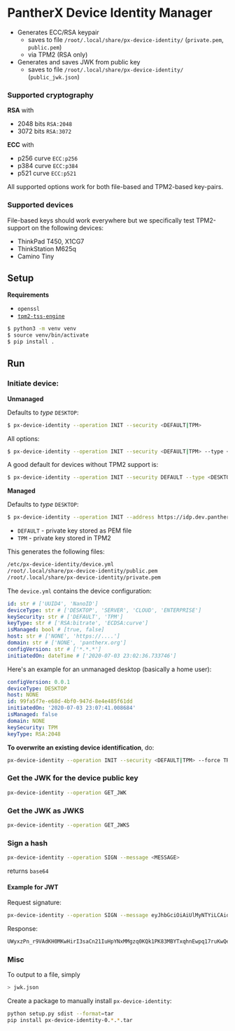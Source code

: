 # PantherX Device Identity Manager

- Generates ECC/RSA keypair
   - saves to file `/root/.local/share/px-device-identity/` (`private.pem`, `public.pem`)
   - via TPM2 (RSA only)
- Generates and saves JWK from public key
   - saves to file `/root/.local/share/px-device-identity/` (`public_jwk.json`)

### Supported cryptography

**RSA** with
- 2048 bits `RSA:2048`
- 3072 bits `RSA:3072`

**ECC** with
- p256 curve `ECC:p256`
- p384 curve `ECC:p384`
- p521 curve `ECC:p521`

All supported options work for both file-based and TPM2-based key-pairs.

### Supported devices

File-based keys should work everywhere but we specifically test TPM2-support on the following devices:

- ThinkPad T450, X1CG7
- ThinkStation M625q
- Camino Tiny

## Setup

**Requirements**

- `openssl`
- [`tpm2-tss-engine`](https://github.com/tpm2-software/tpm2-tss-engine)

```bash
$ python3 -m venv venv
$ source venv/bin/activate
$ pip install .
```

## Run

### Initiate device:

**Unmanaged**

Defaults to _type_ `DESKTOP`:

```bash
$ px-device-identity --operation INIT --security <DEFAULT|TPM>
```

All options:

```bash
$ px-device-identity --operation INIT --security <DEFAULT|TPM> --type <DESKTOP|SERVER|CLOUD|ENTERPRISE> --keytype <RSA:2048|RSA:3072|ECC:p256|ECC:p384|ECC:p521>
```

A good default for devices without TPM2 support is:

```bash
$ px-device-identity --operation INIT --security DEFAULT --type <DESKTOP|SERVER|CLOUD|ENTERPRISE> --keytype ECC:p256
```

**Managed**

Defaults to _type_ `DESKTOP`:

```bash
$ px-device-identity --operation INIT --address https://idp.dev.pantherx.dev --security <DEFAULT|TPM> --type <DESKTOP|SERVER|CLOUD|ENTERPRISE>
```

- `DEFAULT` - private key stored as PEM file
- `TPM` - private key stored in TPM2

This generates the following files:

```bash
/etc/px-device-identity/device.yml
/root/.local/share/px-device-identity/public.pem
/root/.local/share/px-device-identity/private.pem
```

The `device.yml` contains the device configuration:

```yml
id: str # ['UUID4', 'NanoID']
deviceType: str # ['DESKTOP', 'SERVER', 'CLOUD', 'ENTERPRISE']
keySecurity: str # ['DEFAULT', 'TPM']
keyType: str # ['RSA:bitrate', 'ECDSA:curve']
isManaged: bool # [true, false]
host: str # ['NONE', 'https://....']
domain: str # ['NONE', 'pantherx.org']
configVersion: str # ['*.*.*']
initiatedOn: dateTime # ['2020-07-03 23:02:36.733746']
```

Here's an example for an unmanaged desktop (basically a home user):

```yml
configVersion: 0.0.1
deviceType: DESKTOP
host: NONE
id: 99fa5f7e-e68d-4bf0-947d-8e4e485f61dd
initiatedOn: '2020-07-03 23:07:41.008684'
isManaged: false
domain: NONE
keySecurity: TPM
keyType: RSA:2048
```

**To overwrite an existing device identification**, do:

```bash
px-device-identity --operation INIT --security <DEFAULT|TPM> --force TRUE
```

### Get the JWK for the device public key

```bash
px-device-identity --operation GET_JWK
```

### Get the JWK as JWKS

```bash
px-device-identity --operation GET_JWKS
```

### Sign a hash

```bash
px-device-identity --operation SIGN --message <MESSAGE>
```

returns `base64`

#### Example for JWT

Request signature:

```bash
px-device-identity --operation SIGN --message eyJhbGciOiAiUlMyNTYiLCAidHlwZSI6ICJKV1QifQ.eyJhcHBfaWQiOiAiYzNlZmMzYTYtZGE1MS00N2IwLWFiNTYtOTA4MjRkYTFmNDNmIn0
```

Response:

```bash
UWyxzPn_r9VAdKH0MKwHirI3saCn21IuHpYNxMMgzq0KQk1PK83MBYTxqhnEwpq17ruKwQehhXb5bPg4Z9XF6a_dotdyZ8gYlrOefyBPBD712k0gPFOmf0KtJn6jYaR10lPbRyKI-fo21sb-0COp7Sb62rwNPv43tABiFD5C7mltYlH2EF2lN58uDytQypUCToWSapcRgfO9L5NCGShsjubBKkoLjzrP4qPC-AB8-EQx8jCm2hzy0dPg0GtppG1ZnLzeB0g2Vt4dFH21bjVO4o97CNb95PP6pZhNdqOq5LjsTfS6CbFi3h5bXHQQN_VU2mjq_E_5_QDeH8SAAFW-2g
```

### Misc

To output to a file, simply

```bash
> jwk.json
```

Create a package to manually install `px-device-identity`:

```bash
python setup.py sdist --format=tar
pip install px-device-identity-0.*.*.tar
```